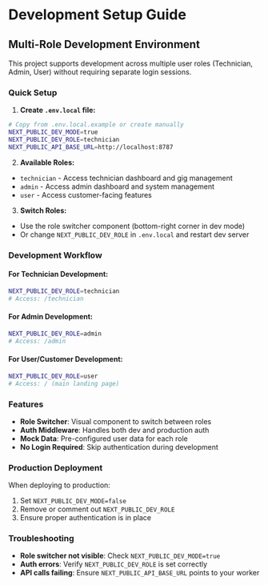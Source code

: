 # Development Setup Guide

## Multi-Role Development Environment

This project supports development across multiple user roles (Technician, Admin, User) without requiring separate login sessions.

### Quick Setup

1. **Create `.env.local` file:**

```bash
# Copy from .env.local.example or create manually
NEXT_PUBLIC_DEV_MODE=true
NEXT_PUBLIC_DEV_ROLE=technician
NEXT_PUBLIC_API_BASE_URL=http://localhost:8787
```

2. **Available Roles:**

- `technician` - Access technician dashboard and gig management
- `admin` - Access admin dashboard and system management
- `user` - Access customer-facing features

3. **Switch Roles:**

- Use the role switcher component (bottom-right corner in dev mode)
- Or change `NEXT_PUBLIC_DEV_ROLE` in `.env.local` and restart dev server

### Development Workflow

#### For Technician Development:

```bash
NEXT_PUBLIC_DEV_ROLE=technician
# Access: /technician
```

#### For Admin Development:

```bash
NEXT_PUBLIC_DEV_ROLE=admin
# Access: /admin
```

#### For User/Customer Development:

```bash
NEXT_PUBLIC_DEV_ROLE=user
# Access: / (main landing page)
```

### Features

- **Role Switcher**: Visual component to switch between roles
- **Auth Middleware**: Handles both dev and production auth
- **Mock Data**: Pre-configured user data for each role
- **No Login Required**: Skip authentication during development

### Production Deployment

When deploying to production:

1. Set `NEXT_PUBLIC_DEV_MODE=false`
2. Remove or comment out `NEXT_PUBLIC_DEV_ROLE`
3. Ensure proper authentication is in place

### Troubleshooting

- **Role switcher not visible**: Check `NEXT_PUBLIC_DEV_MODE=true`
- **Auth errors**: Verify `NEXT_PUBLIC_DEV_ROLE` is set correctly
- **API calls failing**: Ensure `NEXT_PUBLIC_API_BASE_URL` points to your worker
